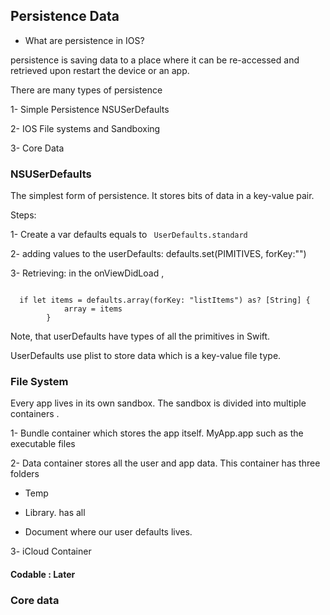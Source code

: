 ## Persistence Data

- What are persistence in IOS?

persistence is saving data to a place where it can be re-accessed and retrieved upon restart the device or an app.



There are many types of persistence


1- Simple Persistence NSUSerDefaults

2- IOS File systems and Sandboxing

3-  Core Data



### NSUSerDefaults


The simplest form of persistence. It stores  bits of data in a key-value pair.


Steps:


1-  Create a var defaults equals to <code> UserDefaults.standard </code>

2- adding values to the userDefaults: defaults.set(PIMITIVES, forKey:"")

3- Retrieving: in the onViewDidLoad ,    

<code>
  if let items = defaults.array(forKey: "listItems") as? [String] {
            array = items
        }  </code>



Note, that userDefaults have types of all the primitives in Swift.


UserDefaults use plist to store data which is a key-value file type.



### File System

Every app lives in its own sandbox. The sandbox is divided into multiple containers .


1- Bundle container which stores the app itself.  MyApp.app such as the executable files

2- Data container stores all the user and app data. This container has three folders

- Temp

- Library. has all

- Document where our user defaults lives.

3- iCloud Container

#### Codable : Later

### Core data

